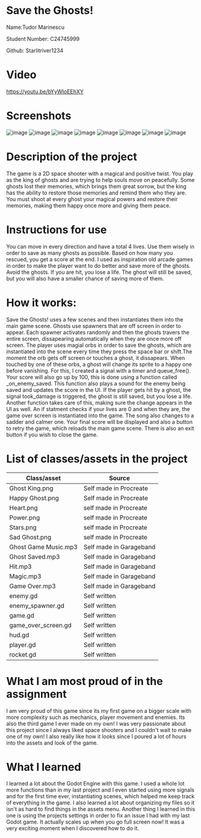# Save the Ghosts!


Name:Tudor Marinescu

Student Number: C24745999

Github: Starlitriver1234

# Video
https://youtu.be/bYyWIoEEhXY




# Screenshots
![image](https://github.com/user-attachments/assets/6bad8b3e-3dda-48d6-873f-071979be7277)
![image](https://github.com/user-attachments/assets/e0c1cdb1-804d-484f-85a1-74d3d190f5f1)
![image](https://github.com/user-attachments/assets/66191802-32db-4f8a-b97d-324c6719edfd)
![image](https://github.com/user-attachments/assets/e5a2a777-701e-46b4-8131-25624ea48939)
![image](https://github.com/user-attachments/assets/1a204d53-5566-4741-8ab7-79072c37b79b)
![image](https://github.com/user-attachments/assets/fd649c03-d2f5-440d-9f39-fc3cd42f3edc)
![image](https://github.com/user-attachments/assets/ecd0d57a-ee54-4178-9374-e2d7d132c6fe)
![image](https://github.com/user-attachments/assets/b1486cf0-bcb8-443e-a97f-f8e3f02e22ac)






# Description of the project
The game is a 2D space shooter with a magical and positive twist. You play as the king of ghosts and are trying to help souls move on peacefully. Some ghosts lost their memories, which brings them great sorrow, but the king has the ability to restore those memories and remind them who they are. You must shoot at every ghost your magical powers and restore their memories, making them happy once more and giving them peace.


# Instructions for use
You can move in every direction and have a total 4 lives. Use them wisely in order to save as many ghosts as possible. Based on how many you rescued, you get a score at the end. I used as inspiration old arcade games in order to make the player want to do better and save more of the ghosts. Avoid the ghosts. If you are hit, you lose a life. The ghost will still be saved, but you will also have a smaller chance of saving more of them.


# How it works:
Save the Ghosts! uses a few scenes and then instantiates them into the main game scene. Ghosts use spawners that are off screen in order to appear. Each spawner activates randomly and then the ghosts travers the entire screen, dissapearing automatically when they are once more off screen. The player uses magial orbs in order to save the ghosts, which are instantiated into the scene every time they press the space bar or shift.The moment the orb gets off screen or touches a ghost, it dissapears. When touched by one of these orbs, a ghost will change its sprite to a happy one before vanishing. For this, I created a signal with a timer and queue_free(). Your score will also go up by 100, this is done using a function called _on_enemy_saved. This function also plays a sound for the enemy being saved and updates the score in the UI. If the player gets hit by a ghost, the signal took_damage is triggered, the ghost is still saved, but you lose a life. Another function takes care of this, making sure the change appears in the UI as well. An if statment checks if your lives are 0 and when they are, the game over screen is instantiated into the game. The song also changes to a sadder and calmer one. Your final score will be displayed and also a button to retry the game, which reloads the main game scene. There is also an exit button if you wish to close the game.


# List of classes/assets in the project


| Class/asset | Source |
|-----------|-----------|
| Ghost King.png | Self made in Procreate |
| Happy Ghost.png | Self made in Procreate |
| Heart.png | self made in Procreate |
| Power.png | self made in Procreate |
| Stars.png | self made in Procreate |
| Sad Ghost.png | self made in Procreate |
| Ghost Game Music.mp3 | Self made in Garageband |
| Ghost Saved.mp3 | Self made in Garageband |
| Hit.mp3 | Self made in Garageband |
| Magic.mp3 | Self made in Garageband |
| Game Over.mp3 | Self made in Garageband |
| enemy.gd | Self written |
| enemy_spawner.gd | Self written |
| game.gd | Self written |
| game_over_screen.gd | Self written |
| hud.gd | Self written |
| player.gd | Self written |
| rocket.gd | Self written |


# What I am most proud of in the assignment
I am very proud of this game since its my first game on a bigger scale with more complexity such as mechanics, player movement and enemies. Its also the third game I ever made on my own! I was very passionate about this project since I always liked space shooters and I couldn't wait to make one of my own! I also really like how it looks since I poured a lot of hours into the assets and look of the game.


# What I learned
I learned a lot about the Godot Engine with this game. I used a whole lot more functions than in my last project and I even started using more signals and for the first time ever, instantiating scenes, which helped me keep track of everything in the game. I also learned a lot about organizing my files so it isn't as hard to find things in the assets menu. Another thing I learned in this one is using the projects settings in order to fix an issue I had with my last Godot game. It actually scales up when you go full screen now! It was a very exciting moment when I discovered how to do it.

